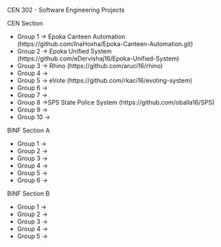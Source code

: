 CEN 302 - Software Engineering Projects

CEN Section
<ul>
<li>Group 1 -> Epoka Canteen Automation (https://github.com/InaHoxha/Epoka-Canteen-Automation.git)</li>
<li>Group 2 -> Epoka Unified System (https://github.com/eDervishaj16/Epoka-Unified-System)</li>
<li>Group 3 -> Rhino (https://github.com/aruci16/rhino)</li>
<li>Group 4 -></li>
<li>Group 5 ->  eVote (https://github.com/rkaci16/evoting-system)</li>
<li>Group 6 -></li>
<li>Group 7 -></li>
<li>Group 8 ->SPS State Police System (https://github.com/oballa16/SPS)</li> 
<li>Group 9 -></li>
<li>Group 10 -></li>
</ul>
BINF Section A
<ul>
<li>Group 1 -></li>
<li>Group 2 -></li>
<li>Group 3 -></li>
<li>Group 4 -></li>
<li>Group 5 -></li>
<li>Group 6 -></li>
</ul>
BINF Section B
<ul>
<li>Group 1 -></li>
<li>Group 2 -></li>
<li>Group 3 -></li>
<li>Group 4 -></li>
<li>Group 5 -></li>
</ul>
